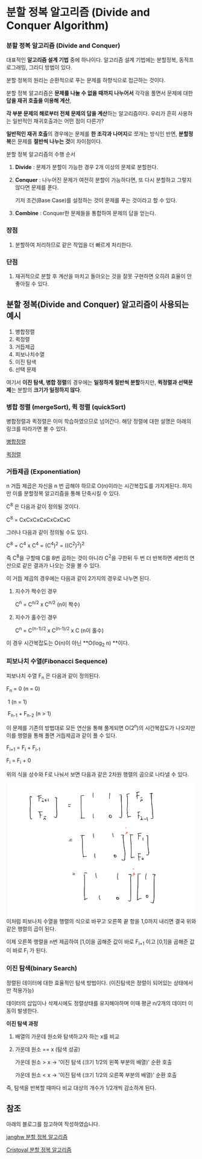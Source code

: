 # 분할 정복 알고리즘 (Divide and Conquer Algorithm)



### 분할 정복 알고리즘 (Divide and Conquer)

대표적인 **알고리즘 설계 기법** 중에 하나이다. 알고리즘 설계 기법에는 분할정복, 동적프로그래밍, 그리디 방법이 있다. <br>

분할 정복의 원리는 순환적으로 푸는 문제를 하향식으로 접근하는 것이다. <br>

분할 정복 알고리즘은 **문제를 나눌 수 없을 때까지 나누어서** 각각을 풀면서 문제에 대한 **답을 재귀 호출을 이용해 계산**, <br>

**각 부분 문제의 해로부터 전체 문제의 답을 계산**하는 알고리즘이다. 우리가 흔히 사용하는 일반적인 재귀호출과는 어떤 점이 다른가? <br>

**일반적인 재귀 호출**의 경우에는 문제를 **한 조각과 나머지**로 쪼개는 방식인 반면, **분할정복**은 문제를 **절반씩 나누는 것**이 차이점이다. <br>





분할 정복 알고리즘의 수행 순서

1. **Divide** : 문제가 분할이 가능한 경우 2개 이상의 문제로 분할한다.

2. **Conquer** : 나누어진 문제가 여전히 분할이 가능하다면, 또 다시 분할하고 그렇지 않다면 문제를 푼다.

   기저 조건(Base Case)를 설정하는 것이 문제를 푸는 것이라고 할 수 있다.  

3. **Combine** : Conquer한 문제들을 통합하여 문제의 답을 얻는다.



### 장점

1. 분할하여 처리하므로 같은 작업을 더 빠르게 처리한다.



### 단점

1. 재귀적으로 분할 후 계산을 마치고 돌아오는 것을 잘못 구현하면 오히려 효율이 안 좋아질 수 있다. 



## 분할 정복(Divide and Conquer) 알고리즘이 사용되는 예시 

1. 병합정렬
2. 퀵정렬
3. 거듭제곱
4. 피보나치수열
5. 이진 탐색
6. 선택 문제

여기서 **이진 탐색, 병합 정렬**의 경우에는 **일정하게 절반씩 분할**하지만, **퀵정렬과 선택문제**는 분할의 **크기가 일정하지 않다**. <br>



### 병합 정렬 (mergeSort), 퀵 정렬 (quickSort)

병합정렬과 퀵정렬은 이미 학습하였으므로 넘어간다. 해당 정렬에 대한 설명은 아래의 링크를 따라가면 볼 수 있다. <br>

[병합정렬](https://github.com/BreakAlgorithm/algorithm-study/blob/master/source/yeon/sort/mergeSort.md) <br>

[퀵정렬](https://github.com/BreakAlgorithm/algorithm-study/blob/master/source/yeon/sort/quickSort.md) <br>



### 거듭제곱 (Exponentiation)

n 거듭 제곱은 자신을 n 번 곱해야 하므로 O(n)이라는 시간복잡도를 가지게된다. 하지만 이를 분할정복 알고리즘을 통해 단축시킬 수 있다. <br>

C<sup>8</sup> 은 다음과 같이 정의될 것이다. <br>

C<sup>8</sup> = CxCxCxCxCxCxCxC <br>

그러나 다음과 같이 정의될 수도 있다. <br>

C<sup>8</sup> = C<sup>4</sup> x C<sup>4</sup> = (C<sup>4</sup>)<sup>2</sup> = ((C<sup>2</sup>)<sup>2</sup>)<sup>2</sup> <br>

즉 C<sup>8</sup>을 구할때 C를 8번 곱하는 것이 아니라 C<sup>2</sup>을 구한뒤 두 번 더 반복하면 세번의 연산으로 같은 결과가 나오는 것을 볼 수 있다. <br>

이 거듭 제곱의 경우에는 다음과 같이 2가지의 경우로 나누면 된다. <br>

1. 지수가 짝수인 경우 

   C<sup>n</sup> = C<sup>n/2</sup> x C<sup>n/2</sup> (n이 짝수)

2. 지수가 홀수인 경우

   C<sup>n</sup> = C<sup>(n-1)/2</sup> x C<sup>(n-1)/2</sup> x C (n이 홀수)

이 경우 시간복잡도는 O(n)이 아닌 **O(log<sub>2</sub> n) **이다. <br>



### 피보나치 수열(Fibonacci Sequence)

피보나치 수열 F<sub>n</sub> 은 다음과 같이 정의된다. <br>

F<sub>n</sub> = 0 (n = 0) <br>

​	    1 (n = 1) <br>

​	    F<sub>n-1</sub> + F<sub>n-2</sub> (n > 1) <br>

이 문제를 기존의 방법대로 모든 연산을 통해 풀게되면 O(2<sup>n</sup>)의 시간복잡도가 나오지만 이를 행렬을 통해 풀면 거듭제곱과 같이 풀 수 있다. <br>

F<sub>i+1</sub> = F<sub>i</sub> + F<sub>i-1</sub> <br>

F<sub>i</sub> = F<sub>i</sub> + 0 <br>

위의 식을 상수와 F로 나눠서 보면 다음과 같은 2차원 행렬의 곱으로 나타낼 수 있다. <br>

<img src="../images/divideAndConquerFibonacci.png" alt="Fibonacci" align="left" /> 

이처럼 피보나치 수열을 행렬의 식으로 바꾸고 오른쪽 끝 항을 1,0까지 내리면 결국 위와 같은 행렬의 곱이 된다. <br>

이제 오른쪽 행렬을 n번 제곱하여 [1,0]을 곱해준 값이 바로 F<sub>i+1</sub> 이고 [0,1]을 곱해준 값이 바로 F<sub>i</sub> 가 된다. <br>





### 이진 탐색(binary Search)

정렬된 데이터에 대한 효율적인 탐색 방법이다. (이진탐색은 정렬이 되어있는 상태에서만 적용가능) <br>

데이터의 삽입이나 삭제시에도 정렬상태를 유지해야하며 이때 평균 n/2개의 데이터 이동이 발생한다. <br>



**이진 탐색 과정** <br>

1. 배열의 가운데 원소와 탐색하고자 하는 x를 비교

2. 가운데 원소 == x (탐색 성공)

   가운데 원소 > x → '이진 탐색 (크기 1/2의 왼쪽 부분의 배열)' 순환 호출

   가운데 원소 < x → '이진 탐색 (크기 1/2의 오른쪽 부분의 배열)' 순환 호출

즉, 탐색을 반복할 때마다 비교 대상의 개수가 1/2개씩 감소하게 된다. <br>



## 참조 

아래의 블로그를 참고하여 작성하였습니다. <br>

[janghw 분할 정복 알고리즘](https://janghw.tistory.com/entry/%EC%95%8C%EA%B3%A0%EB%A6%AC%EC%A6%98-Divide-and-Conquer-%EB%B6%84%ED%95%A0%EC%A0%95%EB%B3%B5) <br>

[Cristoval 분할 정복 알고리즘](https://data-make.tistory.com/232)<br>

